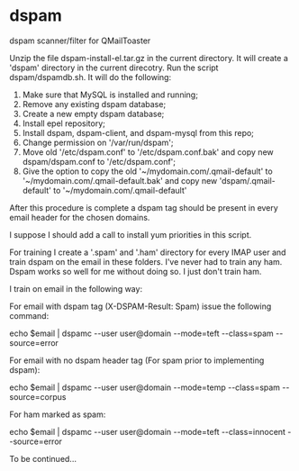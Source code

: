 dspam
=====

dspam scanner/filter for QMailToaster

Unzip the file dspam-install-el.tar.gz in the current directory.
It will create a 'dspam' directory in the current direcotry.
Run the script dspam/dspamdb.sh. It will do the following:

1) Make sure that MySQL is installed and running; 
2) Remove any existing dspam database;
3) Create a new empty dspam database; 
4) Install epel repository;
5) Install dspam, dspam-client, and dspam-mysql from this repo;
6) Change permission on '/var/run/dspam'; 
7) Move old '/etc/dspam.conf' to '/etc/dspam.conf.bak' 
   and copy new dspam/dspam.conf to '/etc/dspam.conf';
8) Give the option to copy the old '~/mydomain.com/.qmail-default' to 
   '~/mydomain.com/.qmail-default.bak' and copy new 'dspam/.qmail-default' to
   '~/mydomain.com/.qmail-default'

After this procedure is complete a dspam tag should be present in every email
header for the chosen domains.

I suppose I should add a call to install yum priorities in this script.

For training I create a '.spam' and '.ham' directory for every IMAP user and 
train dspam on the email in these folders. I've never had to train any ham. Dspam
works so well for me without doing so. I just don't train ham. 

I train on email in the following way:

For email with dspam tag (X-DSPAM-Result: Spam) issue the following command:

echo $email | dspamc --user user@domain --mode=teft --class=spam --source=error

For email with no dspam header tag (For spam prior to implementing dspam): 

echo $email | dspamc --user user@domain --mode=temp --class=spam --source=corpus

For ham marked as spam:

echo $email | dspamc --user user@domain --mode=teft --class=innocent --source=error

To be continued...

